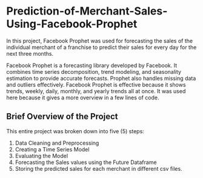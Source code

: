 # Prediction-of-Merchant-Sales-Using-Facebook-Prophet
In this project, Facebook Prophet was used for forecasting the sales of the individual merchant of a franchise to predict their sales for every day for the next three months.

Facebook Prophet is a forecasting library developed by Facebook. It combines time series decomposition, trend modeling, and seasonality estimation to provide accurate forecasts. Prophet also handles missing data and outliers effectively. Facebook Prophet is effective because it shows trends, weekly, daily, monthly, and yearly trends all at once. It was used here because it gives a more overview in a few lines of code.


## Brief Overview of the Project
This entire project was broken down into five (5) steps:
1. Data Cleaning and Preprocessing
2. Creating a Time Series Model
3. Evaluating the Model
4. Forecasting the Sales values using the Future Dataframe
5. Storing the predicted sales for each merchant in different csv files.

